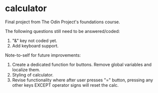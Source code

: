 # calculator
Final project from The Odin Project's foundations course.

The following questions still need to be answered/coded:

1. "&" key not coded yet.
2. Add keyboard support.

Note-to-self for future improvements: 

1. Create a dedicated function for buttons. Remove global variables and localize them.
2. Styling of calculator.
3. Revise functionality where after user presses "=" button, pressing any other keys EXCEPT operator signs will reset the calc.